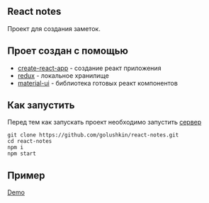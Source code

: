 ## React notes
Проект для создания заметок.

## Проет создан с помощью
- [create-react-app](https://create-react-app.dev/) - создание реакт приложения
- [redux](https://redux.js.org/) - локальное хранилище
- [material-ui](https://material-ui.com/) - библиотека готовых реакт компонентов

## Как запустить
Перед тем как запускать проект необходимо запустить [сервер](https://github.com/golushkin/express-notes/tree/dev)
```
git clone https://github.com/golushkin/react-notes.git
cd react-notes
npm i
npm start
```

## Пример

[Demo](https://react-express-notes.herokuapp.com/home)